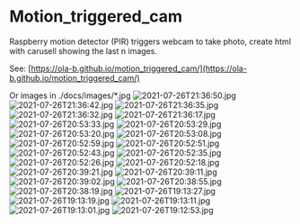 # Motion_triggered_cam
Raspberry motion detector (PIR) triggers webcam to take photo, create html with carusell showing the last n images.

See: [https://ola-b.github.io/motion_triggered_cam/](https://ola-b.github.io/motion_triggered_cam/)


Or images in ./docs/images/*.jpg
![2021-07-26T21:36:50.jpg](https://github.com/Ola-B/motion_triggered_cam/blob/main/docs/images/2021-07-26T21:36:50.jpg "2021-07-26T21:36:50.jpg")
![2021-07-26T21:36:42.jpg](https://github.com/Ola-B/motion_triggered_cam/blob/main/docs/images/2021-07-26T21:36:42.jpg "2021-07-26T21:36:42.jpg")
![2021-07-26T21:36:35.jpg](https://github.com/Ola-B/motion_triggered_cam/blob/main/docs/images/2021-07-26T21:36:35.jpg "2021-07-26T21:36:35.jpg")
![2021-07-26T21:36:32.jpg](https://github.com/Ola-B/motion_triggered_cam/blob/main/docs/images/2021-07-26T21:36:32.jpg "2021-07-26T21:36:32.jpg")
![2021-07-26T21:36:17.jpg](https://github.com/Ola-B/motion_triggered_cam/blob/main/docs/images/2021-07-26T21:36:17.jpg "2021-07-26T21:36:17.jpg")
![2021-07-26T20:53:33.jpg](https://github.com/Ola-B/motion_triggered_cam/blob/main/docs/images/2021-07-26T20:53:33.jpg "2021-07-26T20:53:33.jpg")
![2021-07-26T20:53:29.jpg](https://github.com/Ola-B/motion_triggered_cam/blob/main/docs/images/2021-07-26T20:53:29.jpg "2021-07-26T20:53:29.jpg")
![2021-07-26T20:53:20.jpg](https://github.com/Ola-B/motion_triggered_cam/blob/main/docs/images/2021-07-26T20:53:20.jpg "2021-07-26T20:53:20.jpg")
![2021-07-26T20:53:08.jpg](https://github.com/Ola-B/motion_triggered_cam/blob/main/docs/images/2021-07-26T20:53:08.jpg "2021-07-26T20:53:08.jpg")
![2021-07-26T20:52:59.jpg](https://github.com/Ola-B/motion_triggered_cam/blob/main/docs/images/2021-07-26T20:52:59.jpg "2021-07-26T20:52:59.jpg")
![2021-07-26T20:52:51.jpg](https://github.com/Ola-B/motion_triggered_cam/blob/main/docs/images/2021-07-26T20:52:51.jpg "2021-07-26T20:52:51.jpg")
![2021-07-26T20:52:43.jpg](https://github.com/Ola-B/motion_triggered_cam/blob/main/docs/images/2021-07-26T20:52:43.jpg "2021-07-26T20:52:43.jpg")
![2021-07-26T20:52:35.jpg](https://github.com/Ola-B/motion_triggered_cam/blob/main/docs/images/2021-07-26T20:52:35.jpg "2021-07-26T20:52:35.jpg")
![2021-07-26T20:52:26.jpg](https://github.com/Ola-B/motion_triggered_cam/blob/main/docs/images/2021-07-26T20:52:26.jpg "2021-07-26T20:52:26.jpg")
![2021-07-26T20:52:18.jpg](https://github.com/Ola-B/motion_triggered_cam/blob/main/docs/images/2021-07-26T20:52:18.jpg "2021-07-26T20:52:18.jpg")
![2021-07-26T20:39:21.jpg](https://github.com/Ola-B/motion_triggered_cam/blob/main/docs/images/2021-07-26T20:39:21.jpg "2021-07-26T20:39:21.jpg")
![2021-07-26T20:39:11.jpg](https://github.com/Ola-B/motion_triggered_cam/blob/main/docs/images/2021-07-26T20:39:11.jpg "2021-07-26T20:39:11.jpg")
![2021-07-26T20:39:02.jpg](https://github.com/Ola-B/motion_triggered_cam/blob/main/docs/images/2021-07-26T20:39:02.jpg "2021-07-26T20:39:02.jpg")
![2021-07-26T20:38:55.jpg](https://github.com/Ola-B/motion_triggered_cam/blob/main/docs/images/2021-07-26T20:38:55.jpg "2021-07-26T20:38:55.jpg")
![2021-07-26T20:38:19.jpg](https://github.com/Ola-B/motion_triggered_cam/blob/main/docs/images/2021-07-26T20:38:19.jpg "2021-07-26T20:38:19.jpg")
![2021-07-26T19:13:27.jpg](https://github.com/Ola-B/motion_triggered_cam/blob/main/docs/images/2021-07-26T19:13:27.jpg "2021-07-26T19:13:27.jpg")
![2021-07-26T19:13:19.jpg](https://github.com/Ola-B/motion_triggered_cam/blob/main/docs/images/2021-07-26T19:13:19.jpg "2021-07-26T19:13:19.jpg")
![2021-07-26T19:13:11.jpg](https://github.com/Ola-B/motion_triggered_cam/blob/main/docs/images/2021-07-26T19:13:11.jpg "2021-07-26T19:13:11.jpg")
![2021-07-26T19:13:01.jpg](https://github.com/Ola-B/motion_triggered_cam/blob/main/docs/images/2021-07-26T19:13:01.jpg "2021-07-26T19:13:01.jpg")
![2021-07-26T19:12:53.jpg](https://github.com/Ola-B/motion_triggered_cam/blob/main/docs/images/2021-07-26T19:12:53.jpg "2021-07-26T19:12:53.jpg")
